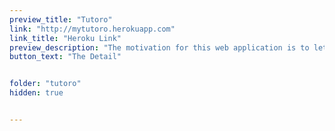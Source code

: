 ```yaml
---
preview_title: "Tutoro"
link: "http://mytutoro.herokuapp.com"
link_title: "Heroku Link"
preview_description: "The motivation for this web application is to let students look for peer tutor around the campus. "
button_text: "The Detail"


folder: "tutoro"
hidden: true


---
```

